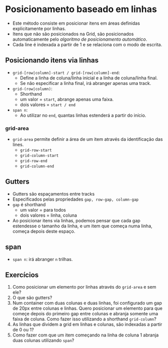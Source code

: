 # Posicionamento baseado em linhas

- Este método consiste em posicionar itens em áreas definidas explicitamente por linhas.
- Itens que não são posicionados na Grid, são posicionados automaticamente pelo *algoritmo de posicionamento automático*.
- Cada line é indexada a partir de 1 e se relaciona com o modo de escrita.

## Posicionando itens via linhas

- `grid-[row|column]-start / grid-[row|column]-end`:
  - Define a linha de coluna/linha inicial e a linha de coluna/linha final.
  - Se não especificar a linha final, irá abranger apenas uma track.
- `grid-(row|column)`:
  - Shorthand
  - um valor = `start`, abrange apenas uma faixa.
  - dois valores = `start / end`
- `span n`:
  - Ao utilizar no `end`, quantas linhas estenderá a partir do início.

### grid-area

- `grid-area` permite definir a área de um item através da identificação das lines.
  - `grid-row-start`
  - `grid-column-start`
  - `grid-row-end`
  - `grid-column-end`

## Gutters

- Gutters são espaçamentos entre tracks
- Especificados pelas propriedades `gap, row-gap, column-gap`
- `gap` é shorthand
  - um valor = para todos
  - dois valores = linha, coluna
- Ao posicionar itens via linhas, podemos pensar que cada gap estendesse o tamanho da linha, e um item que começa numa linha, começa depois deste espaço.

## span

- `span n`: irá abranger `n` trilhas.

## Exercícios

1. Como posicionar um elemento por linhas através do `grid-area` e sem ele?
2. O que são gutters?
3. Num container com duas colunas e duas linhas, foi configurado um gap de 20px entre colunas e linhas. Quero posicionar um elemento para que começe depois do primeiro gap entre colunas e abranja somente uma faixa de coluna. Como fazer isso utilizando a shorthand `grid-column`?
4. As linhas que dividem a grid em linhas e colunas, são indexadas a partir de 0 ou 1?
5. Como fazer com que um item começando na linha de coluna 1 abranja duas colunas utilizando `span`?